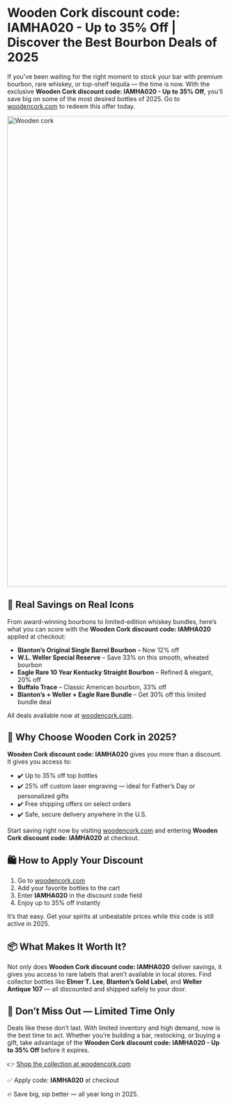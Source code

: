 <h1>Wooden Cork discount code: IAMHA020 - Up to 35% Off | Discover the Best Bourbon Deals of 2025</h1>
<p>If you've been waiting for the right moment to stock your bar with premium bourbon, rare whiskey, or top-shelf tequila — the time is now. With the exclusive <strong>Wooden Cork discount code: IAMHA020 - Up to 35% Off</strong>, you’ll save big on some of the most desired bottles of 2025. Go to <a href="https://woodencork.com/?dt_id=2442997" target="_blank">woodencork.com</a> to redeem this offer today.</p>
<img src="https://images.mirror-media.xyz/publication-images/TEqk8hH7L_rYz24zj8Uy5.jpeg?height=540&width=1080" alt="Wooden cork" width="1080">
<h2>💸 Real Savings on Real Icons</h2>
<p>From award-winning bourbons to limited-edition whiskey bundles, here’s what you can score with the <strong>Wooden Cork discount code: IAMHA020</strong> applied at checkout:</p>
<ul>
<li><strong>Blanton’s Original Single Barrel Bourbon</strong> – Now 12% off</li>
<li><strong>W.L. Weller Special Reserve</strong> – Save 33% on this smooth, wheated bourbon</li>
<li><strong>Eagle Rare 10 Year Kentucky Straight Bourbon</strong> – Refined & elegant, 20% off</li>
<li><strong>Buffalo Trace</strong> – Classic American bourbon, 33% off</li>
<li><strong>Blanton’s + Weller + Eagle Rare Bundle</strong> – Get 30% off this limited bundle deal</li>
</ul>
<p>All deals available now at <a href="https://woodencork.com/?dt_id=2442997" target="_blank">woodencork.com</a>.</p>
<h2>🎯 Why Choose Wooden Cork in 2025?</h2>
<p><strong>Wooden Cork discount code: IAMHA020</strong> gives you more than a discount. It gives you access to:</p>
<ul>
<li>✔️ Up to 35% off top bottles</li>
<li>✔️ 25% off custom laser engraving — ideal for Father’s Day or personalized gifts</li>
<li>✔️ Free shipping offers on select orders</li>
<li>✔️ Safe, secure delivery anywhere in the U.S.</li>
</ul>
<p>Start saving right now by visiting <a href="https://woodencork.com/?dt_id=2442997" target="_blank">woodencork.com</a> and entering <strong>Wooden Cork discount code: IAMHA020</strong> at checkout.</p>
<h2>🛍️ How to Apply Your Discount</h2>
<ol>
<li>Go to <a href="https://woodencork.com/?dt_id=2442997" target="_blank">woodencork.com</a></li>
<li>Add your favorite bottles to the cart</li>
<li>Enter <strong>IAMHA020</strong> in the discount code field</li>
<li>Enjoy up to 35% off instantly</li>
</ol>
<p>It’s that easy. Get your spirits at unbeatable prices while this code is still active in 2025.</p>
<h2>📦 What Makes It Worth It?</h2>
<p>Not only does <strong>Wooden Cork discount code: IAMHA020</strong> deliver savings, it gives you access to rare labels that aren’t available in local stores. Find collector bottles like <strong>Elmer T. Lee</strong>, <strong>Blanton’s Gold Label</strong>, and <strong>Weller Antique 107</strong> — all discounted and shipped safely to your door.</p>
<h2>🔔 Don’t Miss Out — Limited Time Only</h2>
<p>Deals like these don’t last. With limited inventory and high demand, now is the best time to act. Whether you’re building a bar, restocking, or buying a gift, take advantage of the <strong>Wooden Cork discount code: IAMHA020 - Up to 35% Off</strong> before it expires.</p>
<p>👉 <a href="https://woodencork.com/?dt_id=2442997" target="_blank">Shop the collection at woodencork.com</a></p>
<p>✅ Apply code: <strong>IAMHA020</strong> at checkout</p>
<p>🔥 Save big, sip better — all year long in 2025.</p>
</body>
</html>
